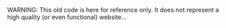 WARNING: This old code is here for reference only. It does not represent a high quality (or even functional) website...
